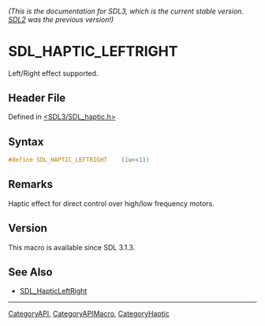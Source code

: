 ###### (This is the documentation for SDL3, which is the current stable version. [SDL2](https://wiki.libsdl.org/SDL2/) was the previous version!)
# SDL_HAPTIC_LEFTRIGHT

Left/Right effect supported.

## Header File

Defined in [<SDL3/SDL_haptic.h>](https://github.com/libsdl-org/SDL/blob/main/include/SDL3/SDL_haptic.h)

## Syntax

```c
#define SDL_HAPTIC_LEFTRIGHT    (1u<<11)
```

## Remarks

Haptic effect for direct control over high/low frequency motors.

## Version

This macro is available since SDL 3.1.3.

## See Also

- [SDL_HapticLeftRight](SDL_HapticLeftRight)

----
[CategoryAPI](CategoryAPI), [CategoryAPIMacro](CategoryAPIMacro), [CategoryHaptic](CategoryHaptic)

